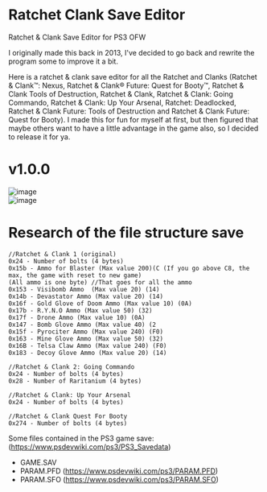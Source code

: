 # Ratchet Clank Save Editor
Ratchet &amp; Clank Save Editor for PS3 OFW

I originally made this back in 2013, I've decided to go back and rewrite the program some to improve it a bit.

Here is a ratchet & clank save editor for all the Ratchet and Clanks (Ratchet & Clank™: Nexus, Ratchet & Clank® Future: Quest for Booty™, Ratchet & Clank Tools of Destruction, Ratchet & Clank, Ratchet & Clank: Going Commando, Ratchet & Clank: Up Your Arsenal, Ratchet: Deadlocked, Ratchet & Clank Future: Tools of Destruction and Ratchet & Clank Future: Quest for Booty). 
I made this for fun for myself at first, but then figured that maybe others want to have a little advantage in the game also, so I decided to release it for ya.

# v1.0.0 <br>
![image](https://github.com/primetime43/Ratchet-Clank-Save-Editor/assets/12754111/67a44823-69b7-48c5-b250-a9612d77b698)
<br>
![image](https://github.com/primetime43/Ratchet-Clank-Save-Editor/assets/12754111/09c98af7-4aba-4fff-93b3-a867563370d0)


# Research of the file structure save
```
//Ratchet & Clank 1 (original)
0x24 - Number of bolts (4 bytes)
0x15b - Ammo for Blaster (Max value 200)(C (If you go above C8, the max, the game with reset to new game) 
(All ammo is one byte) //That goes for all the ammo
0x153 - Visibomb Ammo  (Max value 20) (14)
0x14b - Devastator Ammo (Max value 20) (14)
0x16f - Gold Glove of Doom Ammo (Max value 10) (0A)
0x17b - R.Y.N.O Ammo (Max value 50) (32)
0x17f - Drone Ammo (Max value 10) (0A)
0x147 - Bomb Glove Ammo (Max value 40) (2
0x15f - Pyrociter Ammo (Max value 240) (F0)
0x163 - Mine Glove Ammo (Max value 50) (32)
0x16B - Telsa Claw Ammo (Max value 240) (F0)
0x183 - Decoy Glove Ammo (Max value 20) (14)

//Ratchet & Clank 2: Going Commando
0x24 - Number of bolts (4 bytes)
0x28 - Number of Raritanium (4 bytes)

//Ratchet & Clank: Up Your Arsenal
0x24 - Number of bolts (4 bytes)

//Ratchet & Clank Quest For Booty
0x274 - Number of bolts (4 bytes)
```

Some files contained in the PS3 game save: (https://www.psdevwiki.com/ps3/PS3_Savedata)
- GAME.SAV
- PARAM.PFD (https://www.psdevwiki.com/ps3/PARAM.PFD)
- PARAM.SFO (https://www.psdevwiki.com/ps3/PARAM.SFO)
